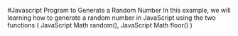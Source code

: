 #Javascript Program to Generate a Random Number
In this example, we will learning how to generate a random number in JavaScript using the two functions (  JavaScript Math random(), JavaScript Math floor()  )
